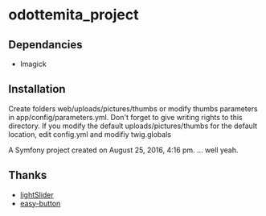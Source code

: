 odottemita_project
==================

## Dependancies

* Imagick

## Installation

Create folders web/uploads/pictures/thumbs or modify thumbs parameters in app/config/parameters.yml. Don't forget to give writing rights to this directory.
If you modify the default uploads/pictures/thumbs for the default location, edit config.yml and modifiy twig.globals

A Symfony project created on August 25, 2016, 4:16 pm.
... well yeah.

## Thanks

* [lightSlider](https://github.com/sachinchoolur/lightslider)
* [easy-button](https://github.com/CliffCloud/Leaflet.EasyButton)
